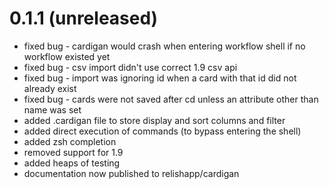 # 0.1.1 (unreleased)

* fixed bug - cardigan would crash when entering workflow shell if no workflow existed yet
* fixed bug - csv import didn't use correct 1.9 csv api
* fixed bug - import was ignoring id when a card with that id did not already exist
* fixed bug - cards were not saved after cd unless an attribute other than name was set
* added .cardigan file to store display and sort columns and filter
* added direct execution of commands (to bypass entering the shell)
* added zsh completion
* removed support for 1.9
* added heaps of testing
* documentation now published to relishapp/cardigan